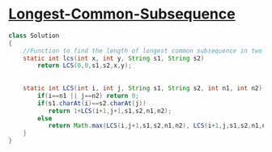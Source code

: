 # **[Longest-Common-Subsequence](https://practice.geeksforgeeks.org/problems/longest-common-subsequence-1587115620/1#)**
```java
class Solution
{
    //Function to find the length of longest common subsequence in two strings.
    static int lcs(int x, int y, String s1, String s2)
        return LCS(0,0,s1,s2,x,y);
    
    
    static int LCS(int i, int j, String s1, String s2, int n1, int n2){
	    if(i==n1 || j==n2) return 0;
	    if(s1.charAt(i)==s2.charAt(j))
	       return 1+LCS(i+1,j+1,s1,s2,n1,n2);
	    else
	       return Math.max(LCS(i,j+1,s1,s2,n1,n2), LCS(i+1,j,s1,s2,n1,n2));
	}    
}
```
